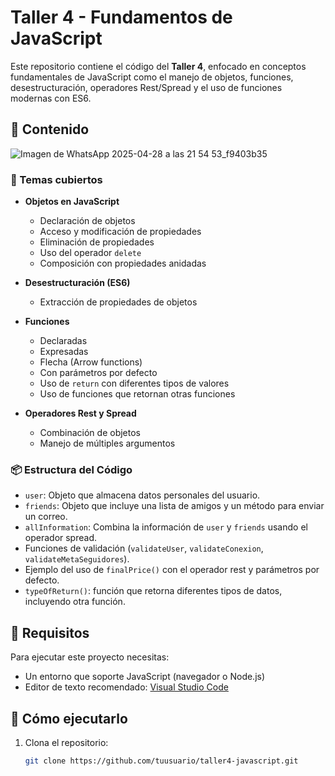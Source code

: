 
# Taller 4 - Fundamentos de JavaScript

Este repositorio contiene el código del **Taller 4**, enfocado en conceptos fundamentales de JavaScript como el manejo de objetos, funciones, desestructuración, operadores Rest/Spread y el uso de funciones modernas con ES6.

## 📁 Contenido
![Imagen de WhatsApp 2025-04-28 a las 21 54 53_f9403b35](https://github.com/user-attachments/assets/5164e838-cdae-462b-8e6c-bd0fe8a504bd)

### 🧠 Temas cubiertos

- **Objetos en JavaScript**
  - Declaración de objetos
  - Acceso y modificación de propiedades
  - Eliminación de propiedades
  - Uso del operador `delete`
  - Composición con propiedades anidadas

- **Desestructuración (ES6)**
  - Extracción de propiedades de objetos

- **Funciones**
  - Declaradas
  - Expresadas
  - Flecha (Arrow functions)
  - Con parámetros por defecto
  - Uso de `return` con diferentes tipos de valores
  - Uso de funciones que retornan otras funciones

- **Operadores Rest y Spread**
  - Combinación de objetos
  - Manejo de múltiples argumentos

### 📦 Estructura del Código

- `user`: Objeto que almacena datos personales del usuario.
- `friends`: Objeto que incluye una lista de amigos y un método para enviar un correo.
- `allInformation`: Combina la información de `user` y `friends` usando el operador spread.
- Funciones de validación (`validateUser`, `validateConexion`, `validateMetaSeguidores`).
- Ejemplo del uso de `finalPrice()` con el operador rest y parámetros por defecto.
- `typeOfReturn()`: función que retorna diferentes tipos de datos, incluyendo otra función.

## 🔧 Requisitos

Para ejecutar este proyecto necesitas:

- Un entorno que soporte JavaScript (navegador o Node.js)
- Editor de texto recomendado: [Visual Studio Code](https://code.visualstudio.com/)

## 🚀 Cómo ejecutarlo

1. Clona el repositorio:
   ```bash
   git clone https://github.com/tuusuario/taller4-javascript.git

